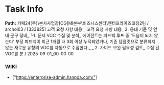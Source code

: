 # Task Info

**Path:** 카페24(주)\본사사업장\[CG]MI본부\비즈니스센터\엔터프라이즈코칭2팀 / archoi03 / [333825] 고객 요청 사항 대응 _ 고객 요청 사항 대응_ 2. 응대 기준 및 안내 문구 정비_ └1. 문제 VOC 수집 및 분석_ 에이전트는 피드백 루프 중 '도움이 되지 않는다' 부정 피드백이 최근 1개월 내 3회 이상 누적되었거나, 기존 템플릿으로 분류되지 않는 새로운 유형의 VOC를 자동으로 수집한다._ _ 2. 가이드 보완 필요성 검토_ 수집 된 VOC를 분 / 2025-09-01_00-00-00

### WIKI
- ["https://enterprise-admin.hanpda.com/"]

